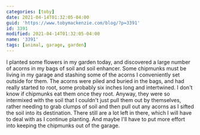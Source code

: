 ```yaml
---
categories: [toby]
date: 2021-04-14T01:32:05-04:00
guid: 'https://www.tobymackenzie.com/blog/?p=3391'
id: 3391
modified: 2021-04-14T01:32:05-04:00
name: '3391'
tags: [animal, garage, garden]
---
```


I planted some flowers in my garden today, and discovered a large number of acorns in my bags of soil and soil enhancer.<!--more-->  Some chipmunks must be living in my garage and stashing some of the acorns I conveniently set outside for them.  The acorns were piled and buried in the bags, and had really started to root, some probably six inches long and intertwined.  I don't know if chipmunks eat them once they root.  Anyway, they were so intermixed with the soil that I couldn't just pull them out by themselves, rather needing to grab clumps of soil and then pull out any acorns as I sifted the soil into its destination.  There still are a lot left in there, which I will have to deal with as I continue planting.  And maybe I'll have to put more effort into keeping the chipmunks out of the garage.
